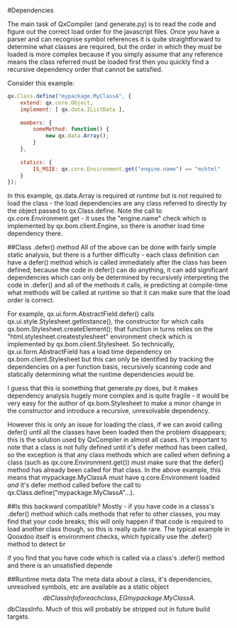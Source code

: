 #Dependencies

The main task of QxCompiler (and generate.py) is to read the code and figure out the correct load order for the javascript
files.  Once you have a parser and can recognise symbol references it is quite straightforward to determine what classes
are required, but the order in which they must be loaded is more complex because if you simply assume that any reference 
means the class referred must be loaded first then you quickly find a recursive dependency order that cannot be satisfied.

Consider this example:

```javascript
qx.Class.define("mypackage.MyClassA", {
    extend: qx.core.Object,
    implement: [ qx.data.IListData ],
    
    members: {
        someMethod: function() {
            new qx.data.Array();
        }
    },
    
    statics: {
        IS_MSIE: qx.core.Environment.get("engine.name") == "mshtml"
    }
});
```

In this example, qx.data.Array is required *at runtime* but is not required to load the class - the load dependencies are
any class referred to directly by the object passed to qx.Class.define.  Note the call to qx.core.Environment.get - it
uses the "engine.name" check which is implemented by qx.bom.client.Engine, so there is another load time dependency there.

##Class .defer() method
All of the above can be done with fairly simple static analysis, but there is a further difficulty - each class definition
can have a defer() method which is called immediately after the class has been defined; because the code in defer() can
do anything, it can add significant dependencies which can only be determined by recursively interpreting the code in .defer()
and all of the methods it calls, ie predicting at compile-time what methods will be called at runtime so that it can make
sure that the load order is correct.

For example, qx.ui.form.AbstractField.defer() calls qx.ui.style.Stylesheet.getInstance(), the constructor for which calls 
qx.bom.Stylesheet.createElement(); that function in turns relies on the "html.stylesheet.createstylesheet" environment check 
which is implemented by qx.bom.client.Stylesheet.  So technically, qx.ui.form.AbstractField has a load time dependency on 
qx.bom.client.Stylesheet but this can only be identified by tracking the dependencies on a per function basis, 
recursively scanning code and statically determining what the runtime dependencies *would* be.

I guess that this is something that generate.py does, but it makes dependency analysis hugely more complex and is quite
fragile - it would be very easy for the author of qx.bom.Stylesheet to make a minor change in the constructor 
and introduce a recursive, unresolvable dependency.
 
However this is only an issue for loading the class, if we can avoid calling defer() until all the classes have been loaded
then the problem disappears; this is the solution used by QxCompiler in almost all cases.  It's important to note that
a class is not fully defined until it's defer method has been called, so the exception is that any class methods which 
are called when defining a class (such as qx.core.Environment.get()) must make sure that the defer() method has already been
called for that class.  In the above example, this means that mypackage.MyClassA must have q.core.Environment loaded *and* it's
defer method called before the call to qx.Class.define("mypackage.MyClassA"...).

##Is this backward compatible?
Mostly - if you have code in a classs's .defer() method which calls methods that refer to other classes, you may find that
your code breaks; this will only happen if that code is required to load another class though, so this is really quite
rare.  The typical example in Qooxdoo itself is environment checks, which typically use the .defer() method to detect
br

if you find that you have code which is called via a class's .defer() method and there is an unsatisfied depende


##Runtime meta data
The meta data about a class, it's dependencies, unresolved symbols, etc are available as a static object $$dbClassInfo for 
each class, EG mypackage.MyClassA.$$dbClassInfo.  Much of this will probably be stripped out in future build targets.
